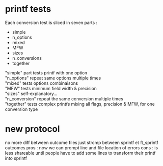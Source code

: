 # printf tests  
  
Each conversion test is sliced in seven parts :
- simple
- n_options
- mixed
- MFW
- sizes
- n_conversions
- together  

"simple" part tests printf with one option  
"n_options" repeat same options multiple times  
"mixed" tests options combinaisons  
"MFW" tests minimum field width & precision  
"sizes" self-explanatory...  
"n_conversion" repeat the same conversion multiple times  
"together" tests complex printfs mixing all flags, precision & MFW, for one conversion type  

# new protocol

no more diff between outcome files
just strcmp between sprintf et ft_sprintf outcomes
pros : now we can prompt line and file location of errors
cons : is less shareable until people have to add some lines to transform their printf into sprintf
